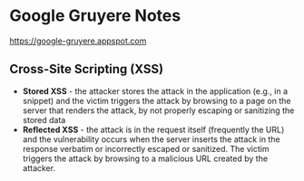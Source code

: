 # Google Gruyere Notes
https://google-gruyere.appspot.com

## Cross-Site Scripting (XSS)
* __Stored XSS__ - the attacker stores the attack in the application (e.g., in a snippet) and the victim triggers the attack by browsing to a page on the server that renders the attack, by not properly escaping or sanitizing the stored data
* __Reflected XSS__ - the attack is in the request itself (frequently the URL) and the vulnerability occurs when the server inserts the attack in the response verbatim or incorrectly escaped or sanitized. The victim triggers the attack by browsing to a malicious URL created by the attacker.

